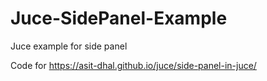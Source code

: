 # Juce-SidePanel-Example
Juce example for side panel

Code for https://asit-dhal.github.io/juce/side-panel-in-juce/
